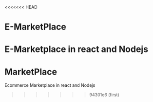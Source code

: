 <<<<<<< HEAD
# E-MarketPlace
E-Marketplace in react and Nodejs
=======
# MarketPlace
Ecommerce Marketplace in react and Nodejs
>>>>>>> 94301e6 (first)
